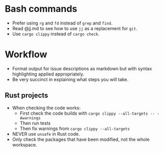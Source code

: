 # Bash commands

- Prefer using `rg` and `fd` instead of `grep` and `find`.
- Read @jj.md to see how to use `jj` as a replacement for `git`.
- Use `cargo clippy` instead of `cargo check`.

# Workflow

- Format output for issue descriptions as markdown but with syntax highlighting applied appropriately.
- Be very succinct in explaining what steps you will take.

## Rust projects

- When checking the code works:
  - First check the code builds with `cargo clippy --all-targets -- -Awarnings`
  - Then run tests
  - Then fix warnings from `cargo clippy --all-targets`
- NEVER use `unsafe` in Rust code.
- Only check the packages that have been modified, not the whole workspace.
